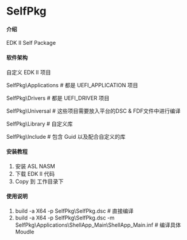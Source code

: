 # SelfPkg

#### 介绍
EDK II Self Package

#### 软件架构
自定义 EDK II 项目

SelfPkg\Applications # 都是 UEFI_APPLICATION 项目 

SelfPkg\Drivers      # 都是 UEFI_DRIVER 项目

SelfPkg\Universal    # 这些项目需要放入平台的DSC & FDF文件中进行编译

SelfPkg\Library      # 自定义库

SelfPkg\Include      # 包含 Guid 以及配合自定义的库


#### 安装教程

1.  安装 ASL NASM
2.  下载 EDK II 代码
3.  Copy 到 工作目录下

#### 使用说明

1.  build -a X64 -p SelfPkg\SelfPkg.dsc # 直接编译
2.  build -a X64 -p SelfPkg\SelfPkg.dsc -m SelfPkg\Applications\ShellApp_Main\ShellApp_Main.inf # 编译具体 Moudle